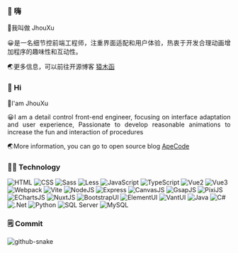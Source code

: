 ### 👋 嗨

<div style="text-align: justify">
  <p>👨我叫做 JhouXu</p>
  <p>😀是一名细节控前端工程师，注重界面适配和用户体验，热衷于开发合理动画增加程序的趣味性和互动性。</p>
  <p>
    🌏更多信息，可以前往开源博客
    <a href="https://jhouxu.github.io/apecode/">猿木函</a>
  </p>
</div>

### 👋 Hi

<div style="text-align: justify">
  <p>👨I'am JhouXu</p>
  <p>😀I am a detail control front-end engineer, focusing on interface adaptation and user experience, Passionate to develop reasonable animations to increase the fun and interaction of procedures</p>
  <p>
    🌏More information, you can go to open source blog
    <a href="https://jhouxu.github.io/apecode/">ApeCode</a>
  </p>
</div>

### 👨‍💻 Technology

<div>
  <img src="https://img.shields.io/badge/HTML-orange?logo=html5&color=ff7f2a" alt="HTML">
  <img src="https://img.shields.io/badge/CSS-blue?logo=css3&color=4e8bca" alt="CSS">
  <img src="https://img.shields.io/badge/Sass-pink?logo=sass&color=f0c1d4" alt="Sass">
  <img src="https://img.shields.io/badge/Less-blue?logo=less&color=6c8cbe" alt="Less">
  <img src="https://img.shields.io/badge/JavaScript-yellow?logo=javascript&color=ffcd29" alt="JavaScript">
  <img src="https://img.shields.io/badge/TypeScript-blue?logo=typescript&color=61b2f1" alt="TypeScript">
  <img src="https://img.shields.io/badge/Vue-brightgreen?logo=vue.js&color=a0e042" alt="Vue2">
  <img src="https://img.shields.io/badge/Vue-brightgreen?logo=vue.js&color=a0e042" alt="Vue3">
  <img src="https://img.shields.io/badge/Webpack-blue?logo=webpack&color=88c0d0" alt="Webpack">
  <img src="https://img.shields.io/badge/Vite-blue?logo=vite&color=5ba4d7" alt="Vite">
  <img src="https://img.shields.io/badge/Node.js-green?logo=node.js&color=7cba56" alt="NodeJS">
  <img src="https://img.shields.io/badge/Express-blue?logo=express&color=3c3c3d" alt="Express">
  <img src="https://img.shields.io/badge/CanvasJS-orange?logo=canvas&color=ff9a40" alt="CanvasJS">
  <img src="https://img.shields.io/badge/GSAP-green?logo=gsap&color=56b18b" alt="GsapJS">
  <img src="https://img.shields.io/badge/PixiJS-blue?logo=pixijs&color=73a3c9" alt="PixiJS">
  <img src="https://img.shields.io/badge/ECharts-red?logo=echarts&color=da2a2a" alt="EChartsJS">
  <img src="https://img.shields.io/badge/Nuxt.js-yellow?logo=nuxt.js&color=f0c36d" alt="NuxtJS">
  <img src="https://img.shields.io/badge/Bootstrap-blue?logo=bootstrap&color=66a8cc" alt="BootstrapUI">
  <img src="https://img.shields.io/badge/Element-UI-brightblue?logo=element&color=5c80b0" alt="ElementUI">
  <img src="https://img.shields.io/badge/Vant-UI-blue?logo=vant&color=58a4e0" alt="VantUI">
  <img src="https://img.shields.io/badge/Java-blue?logo=java&color=94b8ff" alt="Java">
  <img src="https://img.shields.io/badge/C%23-blue?logo=csharp&color=68a7d2" alt="C#">
  <img src="https://img.shields.io/badge/.NET-green?logo=.net&color=3f9e56" alt=".Net">
  <img src="https://img.shields.io/badge/Python-blue?logo=python&color=66b1c9" alt="Python">
  <img src="https://img.shields.io/badge/SQL%20Server-blue?logo=microsoft-sql-server&color=7b8f99" alt="SQL Server">
  <img src="https://img.shields.io/badge/MySQL-blue?logo=mysql&color=4e8cba" alt="MySQL">
</div>

### 🗒️ Commit

<picture>
  <source media="(prefers-color-scheme: dark)" srcset="https://github.com/JhouXu/jhouxu/blob/output/github-contribution-grid-snake-dark.svg" />
  <source media="(prefers-color-scheme: light)" srcset="https://github.com/JhouXu/jhouxu/blob/output/github-contribution-grid-snake.svg" />
  <img alt="github-snake" src="github-snake.svg" />
</picture>
